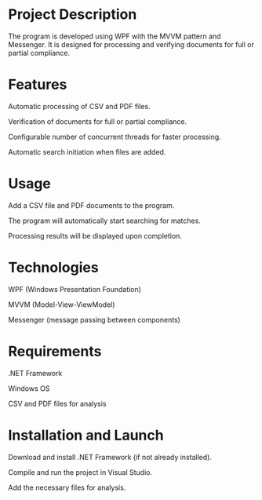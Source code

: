 # Project Description

  The program is developed using WPF with the MVVM pattern and Messenger. It is designed for processing and verifying documents for full or partial compliance.

# Features

  Automatic processing of CSV and PDF files.
  
  Verification of documents for full or partial compliance.
  
  Configurable number of concurrent threads for faster processing.
  
  Automatic search initiation when files are added.

# Usage

  Add a CSV file and PDF documents to the program.
  
  The program will automatically start searching for matches.
  
  Processing results will be displayed upon completion.

# Technologies

  WPF (Windows Presentation Foundation)
  
  MVVM (Model-View-ViewModel)
  
  Messenger (message passing between components)

# Requirements

  .NET Framework 
  
  Windows OS

  CSV and PDF files for analysis

# Installation and Launch

  Download and install .NET Framework (if not already installed).
  
  Compile and run the project in Visual Studio.
  
  Add the necessary files for analysis.
